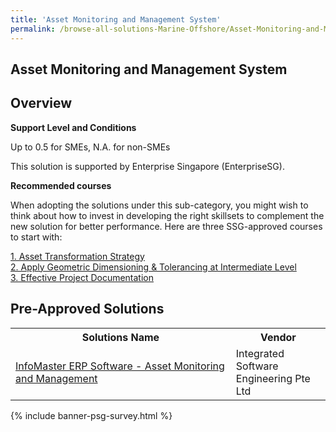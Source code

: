 ```yaml
---
title: 'Asset Monitoring and Management System'
permalink: /browse-all-solutions-Marine-Offshore/Asset-Monitoring-and-Management-System
---
```


## Asset Monitoring and Management System
## Overview

**Support Level and Conditions**

Up to 0.5 for SMEs, N.A. for non-SMEs

This solution is supported by Enterprise Singapore (EnterpriseSG).

**Recommended courses**

When adopting the solutions under this sub-category, you might wish to think about how to invest in developing the right skillsets to complement the new solution for better performance. Here are three SSG-approved courses to start with:

<a href='https://sfec.enterprisejobskills.gov.sg/Course_Internet/CourseDetail.aspx?CoursesReferenceNumber=TGS-2021004789'  target='_blank' rel='noopener'>1. Asset Transformation Strategy</a><br>
<a href='https://sfec.enterprisejobskills.gov.sg/Course_Internet/CourseDetail.aspx?CoursesReferenceNumber=TGS-2019501400'  target='_blank' rel='noopener'>2. Apply Geometric Dimensioning & Tolerancing at Intermediate Level</a><br>
<a href='https://sfec.enterprisejobskills.gov.sg/Course_Internet/CourseDetail.aspx?CoursesReferenceNumber=TGS-2018502883'  target='_blank' rel='noopener'>3. Effective Project Documentation</a><br>

## Pre-Approved Solutions

<table>
<tr>
<th style='width: auto;'><b>Solutions Name</b></th>
<th style='width: 30%;'><b>Vendor</b></th>
</tr>
<tr>
<td><a href='/productivity-solutions-grant/solutionrepo/solution846' target='_blank'>InfoMaster ERP Software - Asset Monitoring and Management</a><br></td>
<td>Integrated Software Engineering Pte Ltd</td>
</tr>
</table>

{% include banner-psg-survey.html %}
